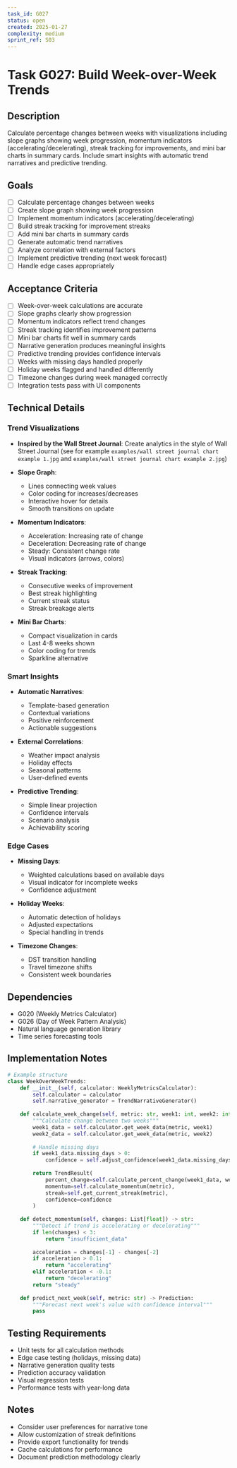 ```yaml
---
task_id: G027
status: open
created: 2025-01-27
complexity: medium
sprint_ref: S03
---
```


# Task G027: Build Week-over-Week Trends

## Description
Calculate percentage changes between weeks with visualizations including slope graphs showing week progression, momentum indicators (accelerating/decelerating), streak tracking for improvements, and mini bar charts in summary cards. Include smart insights with automatic trend narratives and predictive trending.

## Goals
- [ ] Calculate percentage changes between weeks
- [ ] Create slope graph showing week progression
- [ ] Implement momentum indicators (accelerating/decelerating)
- [ ] Build streak tracking for improvement streaks
- [ ] Add mini bar charts in summary cards
- [ ] Generate automatic trend narratives
- [ ] Analyze correlation with external factors
- [ ] Implement predictive trending (next week forecast)
- [ ] Handle edge cases appropriately

## Acceptance Criteria
- [ ] Week-over-week calculations are accurate
- [ ] Slope graphs clearly show progression
- [ ] Momentum indicators reflect trend changes
- [ ] Streak tracking identifies improvement patterns
- [ ] Mini bar charts fit well in summary cards
- [ ] Narrative generation produces meaningful insights
- [ ] Predictive trending provides confidence intervals
- [ ] Weeks with missing days handled properly
- [ ] Holiday weeks flagged and handled differently
- [ ] Timezone changes during week managed correctly
- [ ] Integration tests pass with UI components

## Technical Details

### Trend Visualizations
- **Inspired by the Wall Street Journal**: Create analytics in the style of Wall Street Journal (see for example `examples/wall street journal chart example 1.jpg` and `examples/wall street journal chart example 2.jpg`)
  
- **Slope Graph**:
  - Lines connecting week values
  - Color coding for increases/decreases
  - Interactive hover for details
  - Smooth transitions on update

- **Momentum Indicators**:
  - Acceleration: Increasing rate of change
  - Deceleration: Decreasing rate of change
  - Steady: Consistent change rate
  - Visual indicators (arrows, colors)

- **Streak Tracking**:
  - Consecutive weeks of improvement
  - Best streak highlighting
  - Current streak status
  - Streak breakage alerts

- **Mini Bar Charts**:
  - Compact visualization in cards
  - Last 4-8 weeks shown
  - Color coding for trends
  - Sparkline alternative

### Smart Insights
- **Automatic Narratives**:
  - Template-based generation
  - Contextual variations
  - Positive reinforcement
  - Actionable suggestions

- **External Correlations**:
  - Weather impact analysis
  - Holiday effects
  - Seasonal patterns
  - User-defined events

- **Predictive Trending**:
  - Simple linear projection
  - Confidence intervals
  - Scenario analysis
  - Achievability scoring

### Edge Cases
- **Missing Days**: 
  - Weighted calculations based on available days
  - Visual indicator for incomplete weeks
  - Confidence adjustment

- **Holiday Weeks**:
  - Automatic detection of holidays
  - Adjusted expectations
  - Special handling in trends

- **Timezone Changes**:
  - DST transition handling
  - Travel timezone shifts
  - Consistent week boundaries

## Dependencies
- G020 (Weekly Metrics Calculator)
- G026 (Day of Week Pattern Analysis)
- Natural language generation library
- Time series forecasting tools

## Implementation Notes
```python
# Example structure
class WeekOverWeekTrends:
    def __init__(self, calculator: WeeklyMetricsCalculator):
        self.calculator = calculator
        self.narrative_generator = TrendNarrativeGenerator()
        
    def calculate_week_change(self, metric: str, week1: int, week2: int) -> TrendResult:
        """Calculate change between two weeks"""
        week1_data = self.calculator.get_week_data(metric, week1)
        week2_data = self.calculator.get_week_data(metric, week2)
        
        # Handle missing days
        if week1_data.missing_days > 0:
            confidence = self.adjust_confidence(week1_data.missing_days)
            
        return TrendResult(
            percent_change=self.calculate_percent_change(week1_data, week2_data),
            momentum=self.calculate_momentum(metric),
            streak=self.get_current_streak(metric),
            confidence=confidence
        )
        
    def detect_momentum(self, changes: List[float]) -> str:
        """Detect if trend is accelerating or decelerating"""
        if len(changes) < 3:
            return "insufficient_data"
            
        acceleration = changes[-1] - changes[-2]
        if acceleration > 0.1:
            return "accelerating"
        elif acceleration < -0.1:
            return "decelerating"
        return "steady"
        
    def predict_next_week(self, metric: str) -> Prediction:
        """Forecast next week's value with confidence interval"""
        pass
```

## Testing Requirements
- Unit tests for all calculation methods
- Edge case testing (holidays, missing data)
- Narrative generation quality tests
- Prediction accuracy validation
- Visual regression tests
- Performance tests with year-long data

## Notes
- Consider user preferences for narrative tone
- Allow customization of streak definitions
- Provide export functionality for trends
- Cache calculations for performance
- Document prediction methodology clearly